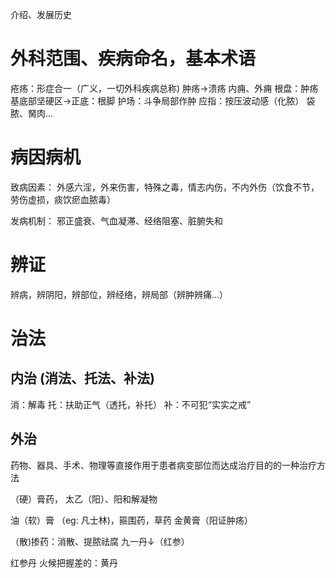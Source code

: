 介绍、发展历史

# 外科范围、疾病命名，基本术语

疮疡：形症合一（广义，一切外科疾病总称)
肿疡→溃疡
内痈、外痈
根盘：肿疡基底部坚硬区→正底：根脚
护场：斗争局部作肿
应指：按压波动感（化脓）
袋脓、胬肉...

# 病因病机
致病因素：
外感六淫，外来伤害，特殊之毒，情志内伤，不内外伤（饮食不节，劳伤虚损，痰饮瘀血脓毒）

发病机制：
邪正盛衰、气血凝滞、经络阻塞、脏腑失和

# 辨证
辨病，辨阴阳，辨部位，辨经络，辨局部（辨肿辨痛...）

# 治法
## 内治 (消法、托法、补法)
消：解毒
托：扶助正气（透托，补托）
补：不可犯“实实之戒”

## 外治
药物、器具、手术、物理等直接作用于患者病变部位而达成治疗目的的一种治疗方法

（硬）膏药，
太乙（阳）、阳和解凝物

油（软）膏 （eg: 凡士林)，箍围药，草药
金黄膏（阳证肿疡）

（散)掺药：消散、提脓祛腐
九一丹↓（红参）

红参丹
火候把握差的：黄丹
